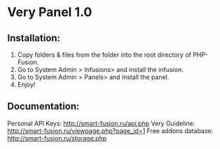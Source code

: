 # Very Panel 1.0

## Installation:
1. Copy folders & files from the <files> folder into the root directory of PHP-Fusion.
2. Go to <Admin Panel > System Admin > Infusions> and install the <Very Panel> infusion.
3. Go to <Admin Panel > System Admin > Panels> and install the <Very Panel> panel.
4. Enjoy!

## Documentation:
Personal API Keys: http://smart-fusion.ru/api.php
Very Guideline: http://smart-fusion.ru/viewpage.php?page_id=1
Free addons database: http://smart-fusion.ru/storage.php
